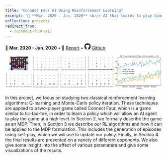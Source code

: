 ```yaml
---
title: "Connect Four AI Using Reinforcement Learning"
excerpt: "📅 **Mar. 2020 - Jun. 2020** <br/> AI that learns to play Connect Four, with reinforcement learning (Q-Learning & Monte-Carlo policy iteration). [More info.](https://b7leung.github.io/projects/connect-four-ai/) <br/><img src='/images/connect_four_Main_Picture.jpg'>"
collection: projects
redirect_from: 
  - /connect-four-ai/
---
```


📅 **Mar. 2020 - Jun. 2020** • 📄 [Report](https://b7leung.github.io/files/Connect%20Four.pdf) • <img src="/images/github_icon.png" width="20" height="20"> [Github](https://github.com/b7leung/Reinforcement-Learning-Connect-Four)

<img src='/images/connect_four_Main_Picture.jpg'>

In this project, we focus on studying two classical reinforcement learning algorithms: Q-learning and Monte-Carlo
policy iteration. These techniques are applied to a two-player game called Connect Four, which is a game similar
to tic-tac-toe, in order to learn a policy which will allow an AI agent to play the game at a high level. In Section 2,
we formally describe the game as an MDP. Then, in Section 3 we describe our RL algorithms and how it can be
applied to the MDP formulation. This includes the generation of episodes using self-play, which we will use to
update our policy. Finally, in Section 4 the final results are presented on a variety of different opponents. We also
give some insight into the affect of various parameters and give some visualizations of the results.

